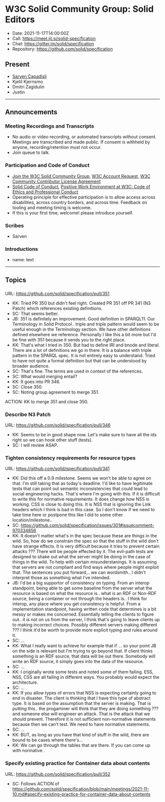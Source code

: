 # W3C Solid Community Group: Solid Editors

* Date: 2021-11-17T14:00:00Z
* Call: https://meet.jit.si/solid-specification
* Chat: https://gitter.im/solid/specification
* Repository: https://github.com/solid/specification


## Present
* [Sarven Capadisli](https://csarven.ca/#i)
* Kjetil Kjernsmo
* Dmitri Zagidulin
* Justin


---

## Announcements

### Meeting Recordings and Transcripts
* No audio or video recording, or automated transcripts without consent. Meetings are transcribed and made public. If consent is withheld by anyone, recording/retention must not occur.
* Join queue to talk.


### Participation and Code of Conduct
* [Join the W3C Solid Community Group](https://www.w3.org/community/solid/join), [W3C Account Request](http://www.w3.org/accounts/request), [W3C Community Contributor License Agreement](https://www.w3.org/community/about/agreements/cla/)
* [Solid Code of Conduct](https://github.com/solid/process/blob/main/code-of-conduct.md), [Positive Work Environment at W3C: Code of Ethics and Professional Conduct](https://www.w3.org/Consortium/cepc/)
* Operating principle for effective participation is to allow access across disabilities, across country borders, and across time. Feedback on tooling and meeting timing is welcome.
* If this is your first time, welcome! please introduce yourself.


### Scribes
* Sarven


### Introductions
* name: text

---

## Topics

###
URL: https://github.com/solid/specification/pull/351

* KK: Tried PR 350 but didn't feel right. Created PR 351 off PR 341 (N3 Patch) which references existing definitions.
* SC: That seems better.
* JB: 351 is definitely an improvement. Good definition in SPARQL11. Our Terminology in Solid Protocol.. triple and triple pattern would seem to be useful enough in the Terminology section. We have other definitions defined elsewhere we reference. Personally I like this a bit more but I'd be fine with 351 because it sends you to the right place.
* KK: That's what I tried in 350. But had to define IRI and bnode and literal. There are a lot of definitions we go in there. It is a balance with triple pattern in the SPARQL spec. It is not entirely easy to understand. Tried to have not quite a formal definition but that can be understood by broader audience.
* SC: That's fine. The terms are used in context of the references.
* SC: What would merging entail?
* KK: It goes into PR 346.
* SC: Close 350.
* SC: Noting group agreement to merge 351.

ACTION: KK to merge 351 and close 350.


### Describe N3 Patch
URL: https://github.com/solid/specification/pull/346

* KK: Seems to be in good shape now. Let's make sure to have all the ids right so we can hook other stuff (tests).
* SC: I will review ASAP.


### Tighten consistency requirements for resource types
URL: https://github.com/solid/specification/pull/341

* KK: Did this off a 0.9 milestone. Seems we won't be able to agree on that. I'm still taking that as today's deadline. I'd like to have legitimate tests that can point out semantic inconsistencies that could lead to social engineering hacks. That's where I'm going with this. If it is difficult to write this for normative requirements. It does change how NSS is working. CSS is close to doing this. It is NSS that is ignoring the Link headers which I think is bad in this case. So I don't know if we need to take time here or postpone this like I did to some other location/milestone..
* SC: https://github.com/solid/specification/issues/301#issuecomment-970334856
* KK: It doesn't matter what's in the spec because these are things in the wild. So, how do we constrain the spec so that the stuff in the wild don't have strange effects. It is very difficult because it tries to prevent certain attacks ??? There will  be people effected by it. The evil-path tests are designed to shake out what the server might be doing in the case of things in the wild. To help with certain misunderstanings. It is assuming that servers are not compliant and find ways where people might exploit that. The sentences you put forward,.. we can wordsmith.. I didn't interpret those as something what I've intended.
* JB: I'd be a big supportor of consistency on typing. From an interop standpoint, being able to get some baseline from the server what the resource is based on what the resource is.. what is an RDF or Non-RDF source, being a container or not through the headers is.. I think for interop, any place where you get consistency is helpful. From a implementation standpoint, having written code that determines is a bit messy or makes me concerned. Essentially telling the clients to figure out.. it is not on us from the server, I think that's going to leave clients up to making incorrect choices. Possibly different servers making different ??? I think it'd be worth to provide more explicit typing and rules around it.
* SC: ...
* KK: What I really want to achieve for example that if ... so your point JB on the side is relevant but I'm trying to go beyond that. If client thinks something is an RDF source, that data will be out there. Somebody will write an RDF source, it simply goes into the data of the resource.
* SC: ...
* KK: I originally wrote some tests and noted some of them failing. ESS, NSS, CSS are all failing in different ways. You probably would expect the architecture.
* SC: ...
* KK: If you allow types of errors that NSS is expecting certainly going to end in disaster. The client is thinking that I have this type of abstract type. It is based on the assumption that the server is making. That is putting this.. the progammer will think that they are doing something ??? and someone else will engineer an attack. That is the attack that we should prevent. Therefore it is not sufficient non-normative statements because then we can't test. We need to have normative statements.
* SC: ...
* KK: BUT, as long as you have that kind of stuff in the wild, there are bound to be cases where there's...
* KK: We can go through the tables that are there. If you can come up with normative .


### Specify existing practice for Container data about contents
URL: https://github.com/solid/specification/pull/352

* SC: Follows ACTION of https://github.com/solid/specification/blob/main/meetings/2021-11-10.md#specify-existing-practice-for-container-data-about-contents
